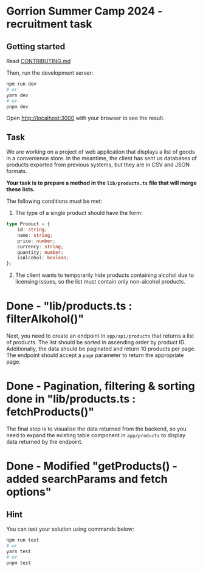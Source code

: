 # Gorrion Summer Camp 2024 - recruitment task

## Getting started
Read [CONTRIBUTING.md](./CONTRIBUTING.md)

Then, run the development server:

```bash
npm run dev
# or
yarn dev
# or
pnpm dev
```

Open [http://localhost:3000](http://localhost:3000) with your browser to see the result.

## Task
We are working on a project of web application that displays a list of goods in a convenience store. In the meantime, the client has sent us databases of products exported from previous systems, but they are in CSV and JSON formats.

**Your task is to prepare a method in the `lib/products.ts` file that will merge these lists.**

The following conditions must be met:

1. The type of a single product should have the form:

```ts
type Product = {
    id: string;
    name: string;
    price: number;
    currency: string;
    quantity: number;
    isAlcohol: boolean;
};
```

2. The client wants to temporarily hide products containing alcohol due to licensing issues, so the list must contain only non-alcohol products.  
# Done - "lib/products.ts : filterAlkohol()"

Next, you need to create an endpoint in `app/api/products` that returns a list of products. The list should be sorted in ascending order by product ID. Additionally, the data should be paginated and return 10 products per page. The endpoint should accept a `page` parameter to return the appropriate page.

# Done - Pagination, filtering & sorting done in "lib/products.ts : fetchProducts()"

The final step is to visualise the data returned from the backend, so you need to expand the existing table component in `app/products` to display data returned by the endpoint.

# Done - Modified "getProducts() - added searchParams and fetch options"

## Hint
You can test your solution using commands below:
```bash
npm run test
# or
yarn test
# or 
pnpm test
```